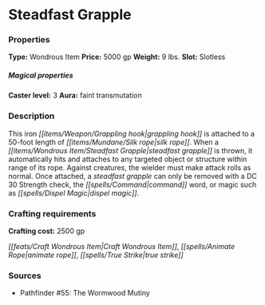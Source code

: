 ﻿---
Title: "Steadfast Grapple"
Type: "Wondrous Item"
Price: "5000 gp"
Weight: "9 lbs."
Slot: "Slotless"
Caster level: "3"
Aura: "faint transmutation"
Description: |
  "This iron grappling hook is attached to a 50-foot length of silk rope. When a _steadfast grapple_ is thrown, it automatically hits and attaches to any targeted object or structure within range of its rope. Against creatures, the wielder must make attack rolls as normal. Once attached, a _steadfast grapple_ can only be removed with a DC 30 Strength check, the command word, or magic such as _dispel magic_."
Crafting cost: "2500 gp"
Sources: "['Pathfinder #55: The Wormwood Mutiny']"
---

# Steadfast Grapple

### Properties

**Type:** Wondrous Item **Price:** 5000 gp **Weight:** 9 lbs. **Slot:** Slotless

##### Magical properties

**Caster level:** 3 **Aura:** faint transmutation

### Description

This iron _[[items/Weapon/Grappling hook|grappling hook]]_ is attached to a 50-foot length of _[[items/Mundane/Silk rope|silk rope]]_. When a _[[items/Wondrous Item/Steadfast Grapple|steadfast grapple]]_ is thrown, it automatically hits and attaches to any targeted object or structure within range of its rope. Against creatures, the wielder must make attack rolls as normal. Once attached, a _steadfast grapple_ can only be removed with a DC 30 Strength check, the _[[spells/Command|command]]_ word, or magic such as _[[spells/Dispel Magic|dispel magic]]_.

### Crafting requirements

**Crafting cost:** 2500 gp

_[[feats/Craft Wondrous Item|Craft Wondrous Item]]_, _[[spells/Animate Rope|animate rope]]_, _[[spells/True Strike|true strike]]_

### Sources

* Pathfinder #55: The Wormwood Mutiny